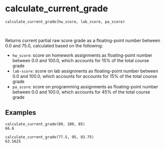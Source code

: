 # calculate_current_grade

`calculate_current_grade(hw_score, lab_score, pa_score)`

<br>

Returns current partial raw score grade as a floating-point number between 0.0 and 75.0, calculated based on the following:
- `hw_score`: score on homework assignments as floating-point number between 0.0 and 100.0, which accounts for 15% of the total course grade
- `lab-score`: score on lab assignments as floating-point number between 0.0 and 100.0, which accounts for accounts for 15% of the total course grade
- `pa_score`: score on programming assignments as floating-point number between 0.0 and 100.0, which accounts for 45% of the total course grade

## Examples

```
calculate_current_grade(89, 100, 85)
66.6
```
```
calculate_current_grade(77.5, 95, 83.75)
63.5625
```
